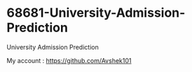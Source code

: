 # 68681-University-Admission-Prediction
University Admission Prediction
   
My account : https://github.com/Avshek101
